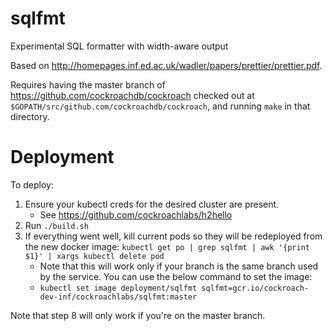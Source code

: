 # sqlfmt
Experimental SQL formatter with width-aware output

Based on http://homepages.inf.ed.ac.uk/wadler/papers/prettier/prettier.pdf.

Requires having the master branch of https://github.com/cockroachdb/cockroach checked out at `$GOPATH/src/github.com/cockroachdb/cockroach`, and running `make` in that directory.

# Deployment

To deploy:

1. Ensure your kubectl creds for the desired cluster are present.
   * See https://github.com/cockroachlabs/h2hello 
2. Run `./build.sh`
3. If everything went well, kill current pods so they will be redeployed from the new docker image:
`kubectl get po | grep sqlfmt | awk '{print $1}' | xargs kubectl delete pod`
   * Note that this will work only if your branch is the same branch used by
     the service. You can use the below command to set the image:
   * `kubectl set image deployment/sqlfmt sqlfmt=gcr.io/cockroach-dev-inf/cockroachlabs/sqlfmt:master`

Note that step 8 will only work if you're on the master branch.
